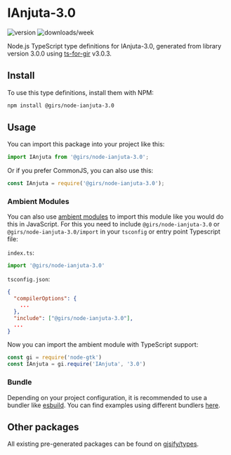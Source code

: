 
# IAnjuta-3.0

![version](https://img.shields.io/npm/v/@girs/node-ianjuta-3.0)
![downloads/week](https://img.shields.io/npm/dw/@girs/node-ianjuta-3.0)


Node.js TypeScript type definitions for IAnjuta-3.0, generated from library version 3.0.0 using [ts-for-gir](https://github.com/gjsify/ts-for-gir) v3.0.3.


## Install

To use this type definitions, install them with NPM:
```bash
npm install @girs/node-ianjuta-3.0
```

## Usage

You can import this package into your project like this:
```ts
import IAnjuta from '@girs/node-ianjuta-3.0';
```

Or if you prefer CommonJS, you can also use this:
```ts
const IAnjuta = require('@girs/node-ianjuta-3.0');
```

### Ambient Modules

You can also use [ambient modules](https://github.com/gjsify/ts-for-gir/tree/main/packages/cli#ambient-modules) to import this module like you would do this in JavaScript.
For this you need to include `@girs/node-ianjuta-3.0` or `@girs/node-ianjuta-3.0/import` in your `tsconfig` or entry point Typescript file:

`index.ts`:
```ts
import '@girs/node-ianjuta-3.0'
```

`tsconfig.json`:
```json
{
  "compilerOptions": {
    ...
  },
  "include": ["@girs/node-ianjuta-3.0"],
  ...
}
```

Now you can import the ambient module with TypeScript support: 

```ts
const gi = require('node-gtk')
const IAnjuta = gi.require('IAnjuta', '3.0')
```


### Bundle

Depending on your project configuration, it is recommended to use a bundler like [esbuild](https://esbuild.github.io/). You can find examples using different bundlers [here](https://github.com/gjsify/ts-for-gir/tree/main/examples).

## Other packages

All existing pre-generated packages can be found on [gjsify/types](https://github.com/gjsify/types).

